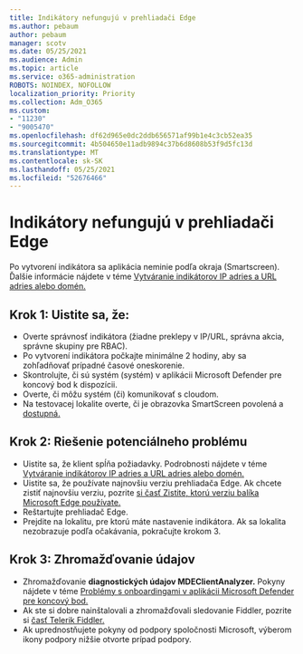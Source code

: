 ```yaml
---
title: Indikátory nefungujú v prehliadači Edge
ms.author: pebaum
author: pebaum
manager: scotv
ms.date: 05/25/2021
ms.audience: Admin
ms.topic: article
ms.service: o365-administration
ROBOTS: NOINDEX, NOFOLLOW
localization_priority: Priority
ms.collection: Adm_O365
ms.custom:
- "11230"
- "9005470"
ms.openlocfilehash: df62d965e0dc2ddb656571af99b1e4c3cb52ea35
ms.sourcegitcommit: 4b504650e11adb9894c37b6d8608b53f9d5fc13d
ms.translationtype: MT
ms.contentlocale: sk-SK
ms.lasthandoff: 05/25/2021
ms.locfileid: "52676466"
---
```

# <a name="indicators-dont-work-using-edge-browser"></a>Indikátory nefungujú v prehliadači Edge

Po vytvorení indikátora sa aplikácia neminie podľa okraja (Smartscreen). Ďalšie informácie nájdete v téme [Vytváranie indikátorov IP adries a URL adries alebo domén.](/microsoft-365/security/defender-endpoint/indicator-ip-domain)

## <a name="step-1-ensure-the-following"></a>Krok 1: Uistite sa, že:

- Overte správnosť indikátora (žiadne preklepy v IP/URL, správna akcia, správne skupiny pre RBAC).
- Po vytvorení indikátora počkajte minimálne 2 hodiny, aby sa zohľadňovať prípadné časové oneskorenie.
- Skontrolujte, či sú systém (systém) v aplikácii Microsoft Defender pre koncový bod k dispozícii.
- Overte, či môžu systém (či) komunikovať s cloudom.
- Na testovacej lokalite overte, či je obrazovka SmartScreen povolená a [dostupná.](https://demo.smartscreen.msft.net)

## <a name="step-2-troubleshoot-the-potential-issue"></a>Krok 2: Riešenie potenciálneho problému

- Uistite sa, že klient spĺňa požiadavky. Podrobnosti nájdete v téme [Vytváranie indikátorov IP adries a URL adries alebo domén.](/microsoft-365/security/defender-endpoint/indicator-ip-domain)
- Uistite sa, že používate najnovšiu verziu prehliadača Edge. Ak chcete zistiť najnovšiu verziu, pozrite [si časť Zistite, ktorú verziu balíka Microsoft Edge používate.](https://support.microsoft.com/microsoft-edge/find-out-which-version-of-microsoft-edge-you-have-c726bee8-c42e-e472-e954-4cf5123497eb)
- Reštartujte prehliadač Edge.
- Prejdite na lokalitu, pre ktorú máte nastavenie indikátora. Ak sa lokalita nezobrazuje podľa očakávania, pokračujte krokom 3. 

## <a name="step-3-collect-data"></a>Krok 3: Zhromažďovanie údajov

- Zhromažďovanie **diagnostických údajov MDEClientAnalyzer.** Pokyny nájdete v téme [Problémy s onboardingami v aplikácii Microsoft Defender pre koncový bod.](issues-with-onboarding-machines.md)
- Ak ste si dobre nainštalovali a zhromažďovali sledovanie Fiddler, pozrite si [časť Telerik Fiddler.](http://www.telerik.com/fiddler)
- Ak uprednostňujete pokyny od podpory spoločnosti Microsoft, výberom ikony podpory nižšie otvorte prípad podpory.
